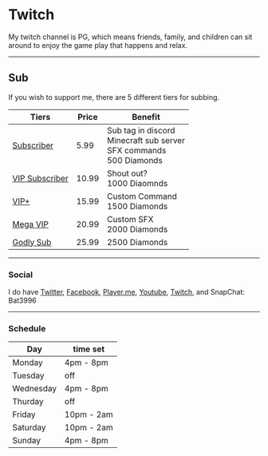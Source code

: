 # Twitch

My twitch channel is PG, which means friends, family, and children can sit around to enjoy the game play that happens and relax.

___

## Sub

If you wish to support me, there are 5 different tiers for subbing.

Tiers         | Price | Benefit
---           |---    |---
[Subscriber](https://gamewisp.com/channel/15992/subscribe/1)    |5.99   |Sub tag in discord <br/> Minecraft sub server <br/> SFX commands <br/>500 Diamonds
[VIP Subscriber](https://gamewisp.com/channel/15992/subscribe/2)|10.99  |Shout out? <br/> 1000 Diaomnds
[VIP+](https://gamewisp.com/channel/15992/subscribe/3)          |15.99  |Custom Command <br/> 1500 Diamonds
[Mega VIP](https://gamewisp.com/channel/15992/subscribe/4)      |20.99  |Custom SFX <br/> 2000 Diamonds
[Godly Sub](https://gamewisp.com/channel/15992/subscribe/5)     |25.99  |2500 Diamonds

___

### Social

I do have [Twitter](https://twitter.com/Battery3996), [Facebook](https://InsertLink), [Player.me](https://Player.me/Battery3996), [Youtube](https://youtube.com/battery3996), [Twitch](https://twitch.tv/Battery3996), and SnapChat: Bat3996

___

### Schedule

Day       | time set
--------- | ---
Monday    | 4pm - 8pm
Tuesday   | off
Wednesday | 4pm - 8pm
Thurday   | off
Friday    | 10pm - 2am
Saturday  | 10pm - 2am
Sunday    | 4pm - 8pm

